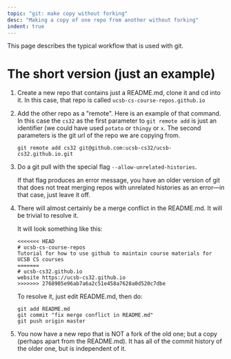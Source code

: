 ```yaml
---
topic: "git: make copy without forking"
desc: "Making a copy of one repo from another without forking"
indent: true
---
```


This page describes the typical workflow that is used with git.

# The short version (just an example)

1.  Create a new repo that contains just a README.md, clone it and cd into it.  In this case, that
    repo is called `ucsb-cs-course-repos.github.io`

2.  Add the other repo as a "remote".  Here is an example of that command.  In this case
    the `cs32` as the first parameter to `git remote add` is just an identifier (we could
    have used `potato` or `thingy` or `x`.   The second parameters is the git url of the 
    repo we are copying from.

    ```
    git remote add cs32 git@github.com:ucsb-cs32/ucsb-cs32.github.io.git
    ```

3.  Do a git pull with the special flag `--allow-unrelated-histories`.  

    If that flag produces an error message, you have an older version of git that does
    not treat merging repos with unrelated histories as an error&mdash;in that case,
    just leave it off.

4.  There will almost certainly be a merge conflict in the README.md.   It will
    be trivial to resolve it.   

    It will look something like this:

    ```
    <<<<<<< HEAD
    # ucsb-cs-course-repos
    Tutorial for how to use github to maintain course materials for UCSB CS courses
    =======
    # ucsb-cs32.github.io
    website https://ucsb-cs32.github.io
    >>>>>>> 2768905e96ab7a6a2c51e458a7628a0d520c7dbe
    ```

    To resolve it, just edit README.md, then do:

    ```
    git add README.md
    git commit "fix merge conflict in README.md"
    git push origin master
    ```

5.  You now have a new repo that is NOT a fork of the old one; but a copy (perhaps
    apart from the README.md).   It has all of the commit history of the older one, but
    is independent of it.

